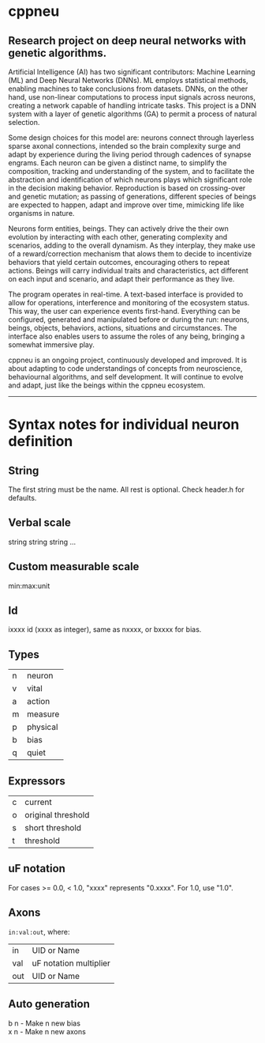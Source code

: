 # cppneu
Research project on deep neural networks with genetic algorithms.
---

Artificial Intelligence (AI) has two significant contributors: Machine Learning (ML) and Deep Neural Networks (DNNs). ML employs statistical methods, enabling machines to take conclusions from datasets. DNNs, on the other hand, use non-linear computations to process input signals across neurons, creating a network capable of handling intricate tasks. This project is a DNN system with a layer of genetic algorithms (GA) to permit a process of natural selection.

Some design choices for this model are: neurons connect through layerless sparse axonal connections, intended so the brain complexity surge and adapt by experience during the living period through cadences of synapse engrams. Each neuron can be given a distinct name, to simplify the composition, tracking and understanding of the system, and to facilitate the abstraction and identification of which neurons plays which significant role in the decision making behavior. Reproduction is based on crossing-over and genetic mutation; as passing of generations, different species of beings are expected to happen, adapt and improve over time, mimicking life like organisms in nature.

Neurons form entities, beings. They can actively drive the their own evolution by interacting with each other, generating complexity and scenarios, adding to the overall dynamism. As they interplay, they make use of a reward/correction mechanism that alows them to decide to incentivize behaviors that yield certain outcomes, encouraging others to repeat actions. Beings will carry individual traits and characteristics, act different on each input and scenario, and adapt their performance as they live.

The program operates in real-time. A text-based interface is provided to allow for operations, interference and monitoring of the ecosystem status. This way, the user can experience events first-hand. Everything can be configured, generated and manipulated before or during the run: neurons, beings, objects, behaviors, actions, situations and circumstances. The interface also enables users to assume the roles of any being, bringing a somewhat immersive play.

cppneu is an ongoing project, continuously developed and improved. It is about adapting to code understandings of concepts from neuroscience, behaviournal algorithms, and self development. It will continue to evolve and adapt, just like the beings within the cppneu ecosystem.

---

# Syntax notes for individual neuron definition

## String 
The first string must be the name. All rest is optional. Check header.h for defaults.

## Verbal scale
string string string ...

## Custom measurable scale
min:max:unit 

## Id
ixxxx  id (xxxx as integer), same as nxxxx, or bxxxx for bias.

## Types

| | |
|---|---|
| n | neuron |
| v | vital |
| a | action |
| m | measure |
| p | physical |
| b | bias |
| q | quiet |

## Expressors

| | |
|---|---|
| c | current |
| o | original threshold |
| s | short threshold |
| t | threshold |

## uF notation
For cases >= 0.0, < 1.0, "xxxx" represents "0.xxxx". For 1.0, use "1.0".

## Axons
`in:val:out`, where:

| | |
| --- | --- |
| in | UID or Name |
| val | uF notation multiplier |
| out | UID or Name |

## Auto generation

b n - Make n new bias  
x n - Make n new axons
